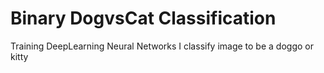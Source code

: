 # Binary DogvsCat Classification
Training DeepLearning Neural Networks I classify image to be a doggo or kitty
